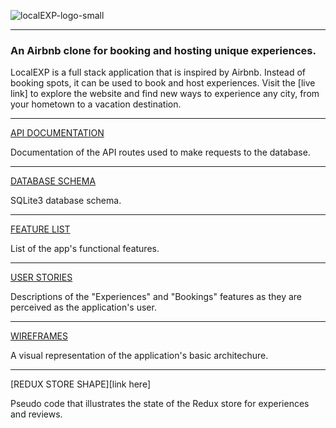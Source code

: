 ![localEXP-logo-small](https://user-images.githubusercontent.com/106204127/205101178-a283c7d8-47ad-4d61-897d-5665508fcd9f.jpg)

***
### An Airbnb clone for booking and hosting unique experiences.

LocalEXP is a full stack application that is inspired by Airbnb. Instead of booking spots, it can be used to book and host experiences. Visit the [live link] to explore the website and find new ways to experience any city, from your hometown to a vacation destination.

***
[API DOCUMENTATION](https://github.com/jcgilb/Capstone-project/wiki/API-Documentation)

Documentation of the API routes used to make requests to the database.

***
[DATABASE SCHEMA](https://github.com/jcgilb/Capstone-project/wiki/Database-Schema)

SQLite3 database schema.

***
[FEATURE LIST](https://github.com/jcgilb/Capstone-project/wiki/Feature-List)

List of the app's functional features. 

***
[USER STORIES](https://github.com/jcgilb/Capstone-project/wiki/User-Stories)

Descriptions of the "Experiences" and "Bookings" features as they are perceived as the application's user. 

***
[WIREFRAMES](https://github.com/jcgilb/Capstone-project/wiki/Wireframes)

A visual representation of the application's basic architechure. 

***
[REDUX STORE SHAPE][link here]

Pseudo code that illustrates the state of the Redux store for experiences and reviews. 
